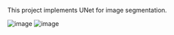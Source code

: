 This project implements UNet for image segmentation.

![image](https://github.com/M-Krishna-Sumanth/UNet/assets/50971240/3b7e6d7e-c06c-4661-b75a-3ae7c460dc18)
![image](https://github.com/M-Krishna-Sumanth/UNet/assets/50971240/1321d09c-c4f1-4a03-b326-2ba39f9ea93f)
